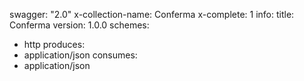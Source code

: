 swagger: "2.0"
x-collection-name: Conferma
x-complete: 1
info:
  title: Conferma
  version: 1.0.0
schemes:
- http
produces:
- application/json
consumes:
- application/json